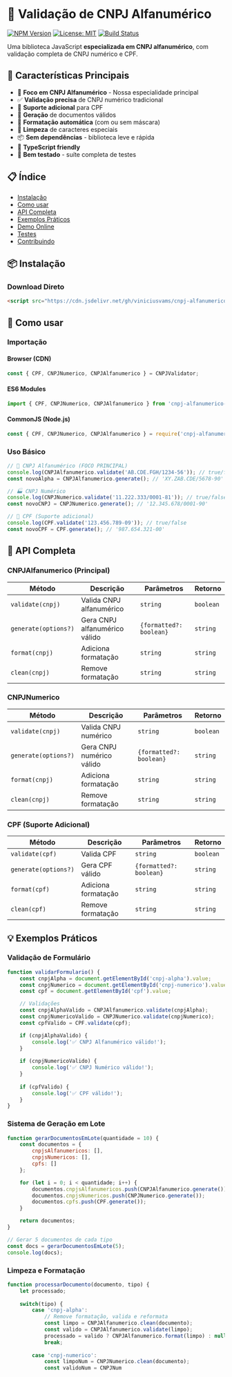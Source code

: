 # 🏢 Validação de CNPJ Alfanumérico

[![NPM Version](https://img.shields.io/npm/v/cnpj-alfanumerico-validator.svg)](https://www.npmjs.com/package/cnpj-alfanumerico-validator)
[![License: MIT](https://img.shields.io/badge/License-MIT-yellow.svg)](https://opensource.org/licenses/MIT)
[![Build Status](https://img.shields.io/badge/build-passing-brightgreen.svg)]()

Uma biblioteca JavaScript **especializada em CNPJ alfanumérico**, com validação completa de CNPJ numérico e CPF.

## 🌟 Características Principais

- 🎯 **Foco em CNPJ Alfanumérico** - Nossa especialidade principal
- ✅ **Validação precisa** de CNPJ numérico tradicional  
- 👥 **Suporte adicional** para CPF
- 🚀 **Geração** de documentos válidos
- 🎨 **Formatação automática** (com ou sem máscara)
- 🧹 **Limpeza** de caracteres especiais
- 📦 **Sem dependências** - biblioteca leve e rápida
- 🔧 **TypeScript friendly**
- 🧪 **Bem testado** - suíte completa de testes

## 📋 Índice

- [Instalação](#-instalação)
- [Como usar](#-como-usar)
- [API Completa](#-api-completa)
- [Exemplos Práticos](#-exemplos-práticos)
- [Demo Online](https://viniciusvams.github.io/cnpj-alfanumerico-validator/)
- [Testes](#-testes)
- [Contribuindo](#-contribuindo)

## 📦 Instalação

### Download Direto
```html
<script src="https://cdn.jsdelivr.net/gh/viniciusvams/cnpj-alfanumerico-validator@latest/cnpj-validator.js"></script>
```

## 🚀 Como usar

### Importação

#### Browser (CDN)
```javascript
const { CPF, CNPJNumerico, CNPJAlfanumerico } = CNPJValidator;
```

#### ES6 Modules
```javascript
import { CPF, CNPJNumerico, CNPJAlfanumerico } from 'cnpj-alfanumerico-validator';
```

#### CommonJS (Node.js)
```javascript
const { CPF, CNPJNumerico, CNPJAlfanumerico } = require('cnpj-alfanumerico-validator');
```

### Uso Básico

```javascript
// 🏢 CNPJ Alfanumérico (FOCO PRINCIPAL)
console.log(CNPJAlfanumerico.validate('AB.CDE.FGH/1234-56')); // true/false
const novoAlpha = CNPJAlfanumerico.generate(); // 'XY.ZAB.CDE/5678-90'

// 🏭 CNPJ Numérico
console.log(CNPJNumerico.validate('11.222.333/0001-81')); // true/false
const novoCNPJ = CNPJNumerico.generate(); // '12.345.678/0001-90'

// 👤 CPF (Suporte adicional)
console.log(CPF.validate('123.456.789-09')); // true/false
const novoCPF = CPF.generate(); // '987.654.321-00'
```

## 🔧 API Completa

### CNPJAlfanumerico (Principal)

| Método | Descrição | Parâmetros | Retorno |
|--------|-----------|------------|---------|
| `validate(cnpj)` | Valida CNPJ alfanumérico | `string` | `boolean` |
| `generate(options?)` | Gera CNPJ alfanumérico válido | `{formatted?: boolean}` | `string` |
| `format(cnpj)` | Adiciona formatação | `string` | `string` |
| `clean(cnpj)` | Remove formatação | `string` | `string` |

### CNPJNumerico

| Método | Descrição | Parâmetros | Retorno |
|--------|-----------|------------|---------|
| `validate(cnpj)` | Valida CNPJ numérico | `string` | `boolean` |
| `generate(options?)` | Gera CNPJ numérico válido | `{formatted?: boolean}` | `string` |
| `format(cnpj)` | Adiciona formatação | `string` | `string` |
| `clean(cnpj)` | Remove formatação | `string` | `string` |

### CPF (Suporte Adicional)

| Método | Descrição | Parâmetros | Retorno |
|--------|-----------|------------|---------|
| `validate(cpf)` | Valida CPF | `string` | `boolean` |
| `generate(options?)` | Gera CPF válido | `{formatted?: boolean}` | `string` |
| `format(cpf)` | Adiciona formatação | `string` | `string` |
| `clean(cpf)` | Remove formatação | `string` | `string` |

## 💡 Exemplos Práticos

### Validação de Formulário

```javascript
function validarFormulario() {
    const cnpjAlpha = document.getElementById('cnpj-alpha').value;
    const cnpjNumerico = document.getElementById('cnpj-numerico').value;
    const cpf = document.getElementById('cpf').value;

    // Validações
    const cnpjAlphaValido = CNPJAlfanumerico.validate(cnpjAlpha);
    const cnpjNumericoValido = CNPJNumerico.validate(cnpjNumerico);
    const cpfValido = CPF.validate(cpf);

    if (cnpjAlphaValido) {
        console.log('✅ CNPJ Alfanumérico válido!');
    }
    
    if (cnpjNumericoValido) {
        console.log('✅ CNPJ Numérico válido!');
    }
    
    if (cpfValido) {
        console.log('✅ CPF válido!');
    }
}
```

### Sistema de Geração em Lote

```javascript
function gerarDocumentosEmLote(quantidade = 10) {
    const documentos = {
        cnpjsAlfanumericos: [],
        cnpjsNumericos: [],
        cpfs: []
    };

    for (let i = 0; i < quantidade; i++) {
        documentos.cnpjsAlfanumericos.push(CNPJAlfanumerico.generate());
        documentos.cnpjsNumericos.push(CNPJNumerico.generate());
        documentos.cpfs.push(CPF.generate());
    }

    return documentos;
}

// Gerar 5 documentos de cada tipo
const docs = gerarDocumentosEmLote(5);
console.log(docs);
```

### Limpeza e Formatação

```javascript
function processarDocumento(documento, tipo) {
    let processado;
    
    switch(tipo) {
        case 'cnpj-alpha':
            // Remove formatação, valida e reformata
            const limpo = CNPJAlfanumerico.clean(documento);
            const valido = CNPJAlfanumerico.validate(limpo);
            processado = valido ? CNPJAlfanumerico.format(limpo) : null;
            break;
            
        case 'cnpj-numerico':
            const limpoNum = CNPJNumerico.clean(documento);
            const validoNum = CNPJNum
